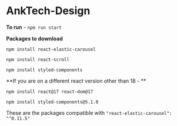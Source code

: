 # AnkTech-Design

**To run** - `npm run start`

**Packages to download**

`npm install react-elastic-carousel`

`npm install react-scroll`

`npm install styled-components`


**If you are on a different react version other than 18 -  **

`npm install react@17 react-dom@17`

`npm install styled-components@5.1.0`

These are the packages compatible with `"react-elastic-carousel": "^0.11.5"`
